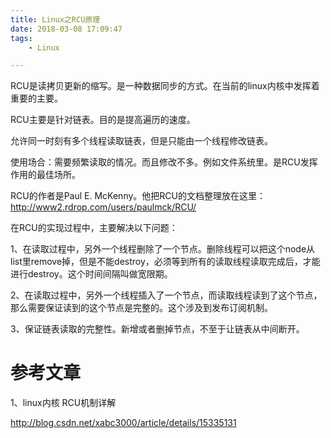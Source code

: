 ```yaml
---
title: Linux之RCU原理
date: 2018-03-08 17:09:47
tags:
	- Linux

---
```




RCU是读拷贝更新的缩写。是一种数据同步的方式。在当前的linux内核中发挥着重要的主要。

RCU主要是针对链表。目的是提高遍历的速度。

允许同一时刻有多个线程读取链表，但是只能由一个线程修改链表。

使用场合：需要频繁读取的情况。而且修改不多。例如文件系统里。是RCU发挥作用的最佳场所。

RCU的作者是Paul E. McKenny。他把RCU的文档整理放在这里：http://www2.rdrop.com/users/paulmck/RCU/



在RCU的实现过程中，主要解决以下问题：

1、在读取过程中，另外一个线程删除了一个节点。删除线程可以把这个node从list里remove掉，但是不能destroy，必须等到所有的读取线程读取完成后，才能进行destroy。这个时间间隔叫做宽限期。

2、在读取过程中，另外一个线程插入了一个节点，而读取线程读到了这个节点，那么需要保证读到的这个节点是完整的。这个涉及到发布订阅机制。

3、保证链表读取的完整性。新增或者删掉节点，不至于让链表从中间断开。



# 参考文章

1、linux内核 RCU机制详解

http://blog.csdn.net/xabc3000/article/details/15335131

